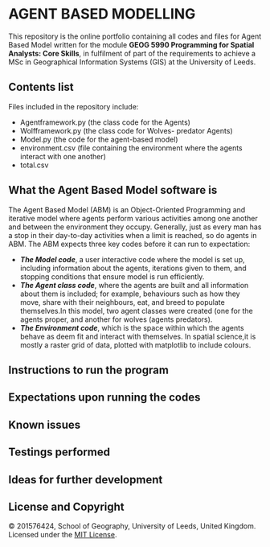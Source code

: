 # AGENT BASED MODELLING
This repository is the online portfolio containing all codes and files for Agent Based Model written for the module **GEOG 5990 Programming for Spatial Analysts: Core Skills**, in fulfilment of part of the requirements to achieve a MSc in Geographical Information Systems (GIS) at the University of Leeds.
## Contents list
Files included in the repository include: 
* Agentframework.py (the class code for the Agents)
* Wolfframework.py (the class code for Wolves- predator Agents)
* Model.py (the code for the agent-based model)
* environment.csv (file containing the environment where the agents interact with one another)
* total.csv

## What the Agent Based Model software is
The Agent Based Model (ABM) is an Object-Oriented Programming and iterative model where agents perform various activities among one another and between the environment they occupy. Generally, just as every man has a stop in their day-to-day activities when a limit is reached, so do agents in ABM. The ABM expects three key codes before it can run to expectation:
* ***_The Model code_***, a user interactive code where the model is set up, including information about the agents, iterations given to them, and stopping conditions that ensure model is run efficiently.
* ***_The Agent class code_***, where the agents are built and all information about them is included; for example, behaviours such as how they move, share with their neighbours, eat, and breed to populate themselves.In this model, two agent classes were created (one for the agents proper, and another for wolves (agents predators).
* ***_The Environment code_***, which is the space within which the agents behave as deem fit and interact with themselves. In spatial science,it is mostly a raster grid of data, plotted with matplotlib to include colours.

## Instructions to run the program


## Expectations upon running the codes

## Known issues

## Testings performed

## Ideas for further development

## License and Copyright
&copy; 201576424, School of Geography, University of Leeds, United Kingdom.  
Licensed under the [MIT License](LICENSE).
